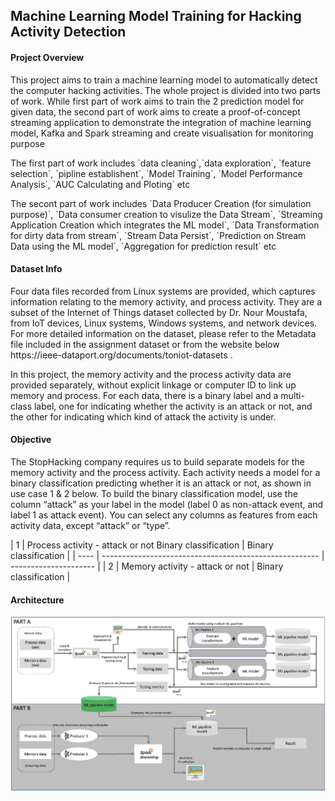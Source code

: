 ## Machine Learning Model Training for Hacking Activity Detection

#### Project Overview
<p>This project aims to train a machine learning model to automatically detect the computer hacking activities. The whole project is divided into two parts of work. While first part of work aims to train the 2 prediction model for given data, the second part of work aims to create a proof-of-concept streaming application to demonstrate the integration of machine learning model, Kafka and Spark streaming and create visualisation for monitoring purpose</p>

<p> The first part of work includes `data cleaning`,`data exploration`, `feature selection`, `pipline establishent`, `Model Training`, `Model Performance Analysis`, `AUC Calculating and Ploting` etc </p>

<p>The secont part of work includes `Data Producer Creation (for simulation purpose)`, `Data consumer creation to visulize the Data Stream`, `Streaming Application Creation which integrates the ML model`, `Data Transformation for dirty data from stream`, `Stream Data Persist`, `Prediction on Stream Data using the ML model`, `Aggregation for prediction result` etc</p>

#### Dataset Info
<p>Four data files recorded from Linux systems are provided, which captures information
relating to the memory activity, and process activity. They are a subset of the Internet of
Things dataset collected by Dr. Nour Moustafa, from IoT devices, Linux systems, Windows
systems, and network devices. For more detailed information on the dataset, please refer to
the Metadata file included in the assignment dataset or from the website below
https://ieee-dataport.org/documents/toniot-datasets .</p>
<p>In this project, the memory activity and the process activity data are provided
separately, without explicit linkage or computer ID to link up memory and process. For each
data, there is a binary label and a multi-class label, one for indicating whether the activity is
an attack or not, and the other for indicating which kind of attack the activity is under.</p>

#### Objective
<p>The StopHacking company requires us to build separate models for the memory activity and the process activity. Each activity needs a model for a binary classification predicting
whether it is an attack or not, as shown in use case 1 & 2 below. To build the binary
classification model, use the column “attack” as your label in the model (label 0 as
non-attack event, and label 1 as attack event). You can select any columns as features from
each activity data, except “attack” or “type”.</p>
| 1    | Process activity - attack or not Binary classification | Binary classification |
| ---- | ------------------------------------------------------ | --------------------- |
| 2    | Memory activity - attack or not                        | Binary classification |

#### Architecture

![arch.PNG](https://github.com/Shain001/BigDataProcess-Machine-Learning-Kafka-Stream/blob/main/ML%20Model%20Training%20for%20Hacking%20Activity%20Detection/arch.PNG?raw=true)

